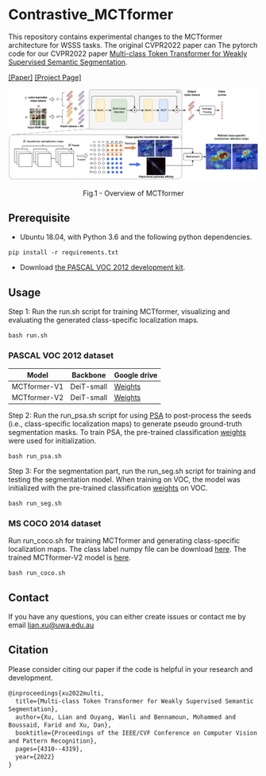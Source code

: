# Contrastive_MCTformer
This repository contains experimental changes to the MCTformer architecture for WSSS tasks. The original CVPR2022 paper can
The pytorch code for our CVPR2022 paper [Multi-class Token Transformer for Weakly Supervised Semantic Segmentation](https://arxiv.org/abs/2203.02891).

[[Paper]](https://arxiv.org/abs/2203.02891) [[Project Page]](https://xulianuwa.github.io/MCTformer-project-page/)

<p align="center">
  <img src="MCTformer-V1.png" width="720" title="Overview of MCTformer-V1" >
</p>
<p align = "center">
Fig.1 - Overview of MCTformer
</p>



## Prerequisite
- Ubuntu 18.04, with Python 3.6 and the following python dependencies.
```
pip install -r requirements.txt
```
- Download [the PASCAL VOC 2012 development kit](http://host.robots.ox.ac.uk/pascal/VOC/voc2012).

## Usage
Step 1: Run the run.sh script for training MCTformer, visualizing and evaluating the generated class-specific localization maps. 
```
bash run.sh
```
### PASCAL VOC 2012 dataset

| Model        | Backbone   | Google drive |
|--------------|------------|--------------|
| MCTformer-V1 | DeiT-small | [Weights](https://drive.google.com/file/d/1jLnSbR2DDtjli5EwRYSDi3Xa6xxFIAi0/view?usp=sharing)  |
| MCTformer-V2 | DeiT-small | [Weights](https://drive.google.com/file/d/1w5LDoS_CHtDRXgFSqFtPvIiCajk4ZtMB/view?usp=sharing)  |

Step 2: Run the run_psa.sh script for using [PSA](https://github.com/jiwoon-ahn/psa) to post-process the seeds (i.e., class-specific localization maps) to generate pseudo ground-truth segmentation masks. To train PSA, the pre-trained classification [weights](https://drive.google.com/file/d/1xESB7017zlZHqxEWuh1Rb89UhjTGIKOA/view?usp=sharing) were used for initialization.
```
bash run_psa.sh
```


Step 3: For the segmentation part, run the run_seg.sh script for training and testing the segmentation model. When training on VOC, the model was initialized with the pre-trained classification [weights](https://drive.google.com/file/d/1xESB7017zlZHqxEWuh1Rb89UhjTGIKOA/view?usp=sharing) on VOC.
```
bash run_seg.sh
```

### MS COCO 2014 dataset
Run run_coco.sh for training MCTformer and generating class-specific localization maps. The class label numpy file can be download [here](https://drive.google.com/file/d/1_X0vzP4q8xth3tVSR_-uOePBQq9vQLUS/view?usp=sharing). The trained MCTformer-V2 model is [here](https://drive.google.com/file/d/1PnpQWdDvyezzN89LdTHRHE0IZqVG2USh/view?usp=sharing).
```
bash run_coco.sh
```
## Contact
If you have any questions, you can either create issues or contact me by email
[lian.xu@uwa.edu.au](lian.xu@uwa.edu.au)

## Citation
Please consider citing our paper if the code is helpful in your research and development.
```
@inproceedings{xu2022multi,
  title={Multi-class Token Transformer for Weakly Supervised Semantic Segmentation},
  author={Xu, Lian and Ouyang, Wanli and Bennamoun, Mohammed and Boussaid, Farid and Xu, Dan},
  booktitle={Proceedings of the IEEE/CVF Conference on Computer Vision and Pattern Recognition},
  pages={4310--4319},
  year={2022}
}
```
